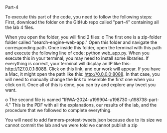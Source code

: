 Part-4

To execute this part of the code, you need to follow the following steps: First, download the folder on the GitHub repo called "part-4" containing all the lab 4 files.

When you open the folder, you will find 2 files: o The first one is a zip-folder folder called "search-engine-web-app." Open this folder and navigate the corresponding path. Once inside this folder, open the terminal with this path and execute the following line of code: python web_app.py. When you execute this in your terminal, you may need to install some libraries. If everything is correct, your terminal will display an IP like this: http://127.0.0.1:8088. Click on this link, and our work will appear. If you have a Mac, it might open the path like this: http://0.0.0.0:8088. In that case, you will need to manually change the link to resemble the first one when you click on it. Once all of this is done, you can try and explore any tweet you want.

o The second file is named "IRWA-2024-u199904-u198730-u198738-part-4." This is the PDF with all the explanations, our results of the lab, and the procedure that we followed to complete everything.

You will need to add farmers-protest-tweets.json because due to its size we cannot commit the lab and we were told we cannot publish a zip

